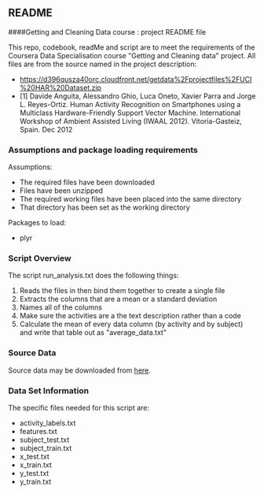 ## README
####Getting and Cleaning Data course : project README file

This repo, codebook, readMe and script are to meet the requirements of the Coursera Data Specialisation course "Getting and Cleaning data" project. All files are from the source named in the project description:

* https://d396qusza40orc.cloudfront.net/getdata%2Fprojectfiles%2FUCI%20HAR%20Dataset.zip
* [1] Davide Anguita, Alessandro Ghio, Luca Oneto, Xavier Parra and Jorge L. Reyes-Ortiz. Human Activity Recognition on Smartphones using a Multiclass Hardware-Friendly Support Vector Machine. International Workshop of Ambient Assisted Living (IWAAL 2012). Vitoria-Gasteiz, Spain. Dec 2012



### Assumptions and package loading requirements
Assumptions:

* The required files have been downloaded 
* Files have been unzipped 
* The required working files have been placed into the same directory
* That directory has been set as the working directory


Packages to load:

* plyr


### Script Overview
The script run_analysis.txt does the following things:

1. Reads the files in then bind them together to create a single file
2. Extracts the columns that are a mean or a standard deviation
3. Names all of the columns
4. Make sure the activities are a the text description rather than a code
5. Calculate the mean of every data column (by activity and by subject) and write that table out as "average_data.txt"


### Source Data
Source data may be downloaded from [here](https://d396qusza40orc.cloudfront.net/getdata%2Fprojectfiles%2FUCI%20HAR%20Dataset.zip).


### Data Set Information
The specific files needed for this script are:

* activity_labels.txt
* features.txt
* subject_test.txt
* subject_train.txt
* x_test.txt
* x_train.txt
* y_test.txt
* y_train.txt